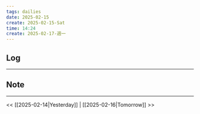 ```yaml
---
tags: dailies  
date: 2025-02-15
create: 2025-02-15-Sat
time: 14:24
create: 2025-02-17-週一
---
```

## Log
---


## Note
---


<< [[2025-02-14|Yesterday]] | [[2025-02-16|Tomorrow]] >>